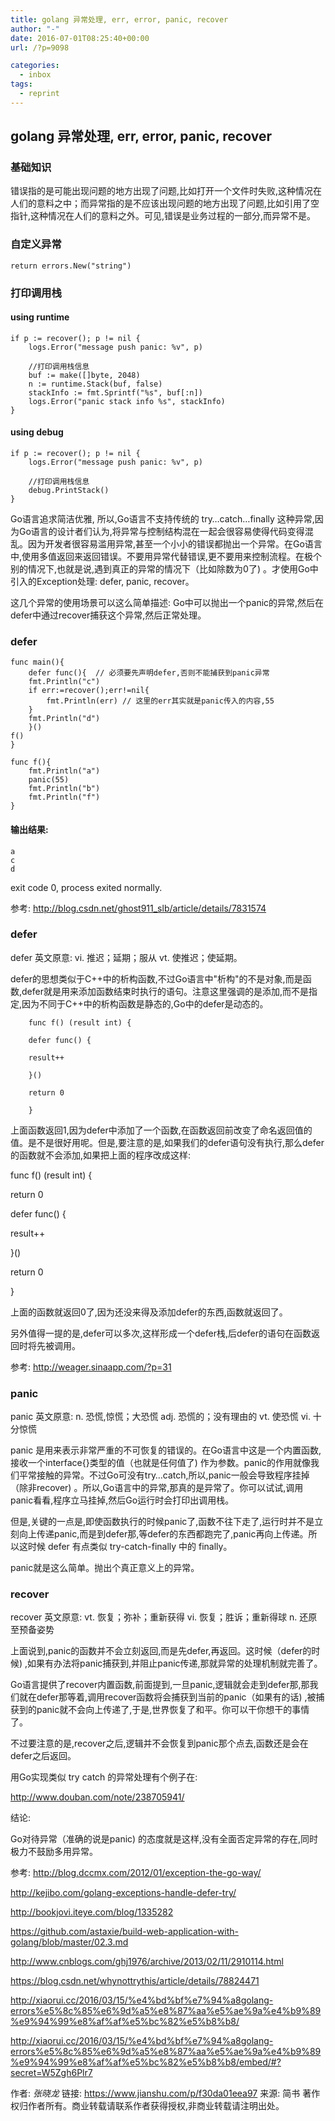 ```yaml
---
title: golang 异常处理, err, error, panic, recover
author: "-"
date: 2016-07-01T08:25:40+00:00
url: /?p=9098

categories:
  - inbox
tags:
  - reprint
---
```

## golang 异常处理, err, error, panic, recover
### 基础知识
错误指的是可能出现问题的地方出现了问题,比如打开一个文件时失败,这种情况在人们的意料之中；而异常指的是不应该出现问题的地方出现了问题,比如引用了空指针,这种情况在人们的意料之外。可见,错误是业务过程的一部分,而异常不是。

### 自定义异常
```golang
return errors.New("string")
```

### 打印调用栈
#### using runtime
```golang
if p := recover(); p != nil {
    logs.Error("message push panic: %v", p)

    //打印调用栈信息
    buf := make([]byte, 2048)
    n := runtime.Stack(buf, false)
    stackInfo := fmt.Sprintf("%s", buf[:n])
    logs.Error("panic stack info %s", stackInfo)
}
```

#### using debug
```golang
if p := recover(); p != nil {
    logs.Error("message push panic: %v", p)

    //打印调用栈信息
    debug.PrintStack()
}
```

Go语言追求简洁优雅, 所以,Go语言不支持传统的 try…catch…finally 这种异常,因为Go语言的设计者们认为,将异常与控制结构混在一起会很容易使得代码变得混乱。因为开发者很容易滥用异常,甚至一个小小的错误都抛出一个异常。在Go语言中,使用多值返回来返回错误。不要用异常代替错误,更不要用来控制流程。在极个别的情况下,也就是说,遇到真正的异常的情况下（比如除数为0了) 。才使用Go中引入的Exception处理: defer, panic, recover。

这几个异常的使用场景可以这么简单描述: Go中可以抛出一个panic的异常,然后在defer中通过recover捕获这个异常,然后正常处理。

### defer
```golang
func main(){
    defer func(){  // 必须要先声明defer,否则不能捕获到panic异常
    fmt.Println("c")
    if err:=recover();err!=nil{
        fmt.Println(err) // 这里的err其实就是panic传入的内容,55
    }
    fmt.Println("d")
    }()
f()
}

func f(){
    fmt.Println("a")
    panic(55)
    fmt.Println("b")
    fmt.Println("f")
}
```

#### 输出结果: 
    a
    c
    d
  
exit code 0, process exited normally.

参考:  http://blog.csdn.net/ghost911_slb/article/details/7831574

### defer
defer 英文原意:  vi. 推迟；延期；服从   vt. 使推迟；使延期。  

defer的思想类似于C++中的析构函数,不过Go语言中"析构"的不是对象,而是函数,defer就是用来添加函数结束时执行的语句。注意这里强调的是添加,而不是指定,因为不同于C++中的析构函数是静态的,Go中的defer是动态的。

        func f() (result int) {

        defer func() {
        
        result++
        
        }()
        
        return 0
        
        }
  
上面函数返回1,因为defer中添加了一个函数,在函数返回前改变了命名返回值的值。是不是很好用呢。但是,要注意的是,如果我们的defer语句没有执行,那么defer的函数就不会添加,如果把上面的程序改成这样: 

func f() (result int) {

return 0
  
defer func() {
  
result++
  
}()
  
return 0
  
}
  
上面的函数就返回0了,因为还没来得及添加defer的东西,函数就返回了。

另外值得一提的是,defer可以多次,这样形成一个defer栈,后defer的语句在函数返回时将先被调用。

参考:  http://weager.sinaapp.com/?p=31

### panic

panic 英文原意: n. 恐慌,惊慌；大恐慌  adj. 恐慌的；没有理由的  vt. 使恐慌  vi. 十分惊慌

panic 是用来表示非常严重的不可恢复的错误的。在Go语言中这是一个内置函数,接收一个interface{}类型的值（也就是任何值了) 作为参数。panic的作用就像我们平常接触的异常。不过Go可没有try…catch,所以,panic一般会导致程序挂掉（除非recover) 。所以,Go语言中的异常,那真的是异常了。你可以试试,调用panic看看,程序立马挂掉,然后Go运行时会打印出调用栈。
  
但是,关键的一点是,即使函数执行的时候panic了,函数不往下走了,运行时并不是立刻向上传递panic,而是到defer那,等defer的东西都跑完了,panic再向上传递。所以这时候 defer 有点类似 try-catch-finally 中的 finally。
  
panic就是这么简单。抛出个真正意义上的异常。

### recover

recover 英文原意:  vt. 恢复；弥补；重新获得   vi. 恢复；胜诉；重新得球   n. 还原至预备姿势

上面说到,panic的函数并不会立刻返回,而是先defer,再返回。这时候（defer的时候) ,如果有办法将panic捕获到,并阻止panic传递,那就异常的处理机制就完善了。

Go语言提供了recover内置函数,前面提到,一旦panic,逻辑就会走到defer那,那我们就在defer那等着,调用recover函数将会捕获到当前的panic（如果有的话) ,被捕获到的panic就不会向上传递了,于是,世界恢复了和平。你可以干你想干的事情了。

不过要注意的是,recover之后,逻辑并不会恢复到panic那个点去,函数还是会在defer之后返回。
  
用Go实现类似 try catch 的异常处理有个例子在: 
  
http://www.douban.com/note/238705941/
  
结论: 
  
Go对待异常（准确的说是panic) 的态度就是这样,没有全面否定异常的存在,同时极力不鼓励多用异常。
  
参考: http://blog.dccmx.com/2012/01/exception-the-go-way/
  
http://kejibo.com/golang-exceptions-handle-defer-try/
  
http://bookjovi.iteye.com/blog/1335282
  
https://github.com/astaxie/build-web-application-with-golang/blob/master/02.3.md
  
http://www.cnblogs.com/ghj1976/archive/2013/02/11/2910114.html
  
https://blog.csdn.net/whynottrythis/article/details/78824471

http://xiaorui.cc/2016/03/15/%e4%bd%bf%e7%94%a8golang-errors%e5%8c%85%e6%9d%a5%e8%87%aa%e5%ae%9a%e4%b9%89%e9%94%99%e8%af%af%e5%bc%82%e5%b8%b8/

http://xiaorui.cc/2016/03/15/%e4%bd%bf%e7%94%a8golang-errors%e5%8c%85%e6%9d%a5%e8%87%aa%e5%ae%9a%e4%b9%89%e9%94%99%e8%af%af%e5%bc%82%e5%b8%b8/embed/#?secret=W5Zgh6Plr7

作者: _张晓龙_
链接: https://www.jianshu.com/p/f30da01eea97
来源: 简书
著作权归作者所有。商业转载请联系作者获得授权,非商业转载请注明出处。